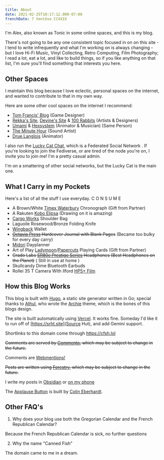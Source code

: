 ```yaml
---
title: About
date: 2021-02-25T10:17:12.000-07:00
frenchDate: 7 Ventôse CCXXIX
---
```

I'm Alex, also known as Tonic in some online spaces, and this is my blog.

There's not going to be any one consistent topic focused in on on this site - I tend to write infrequently and what I'm working on is always changing - but I love Hi-Fi Music, Vinyl Collecting, Retro Computing, Film Photography; I read a lot, eat a lot, and like to build things, so if you like anything on that list, I'm sure you'll find something that interests you here.

## Other Spaces

I maintain this blog because I love eclectic, personal spaces on the internet, and wanted to contribute to that in my own way.

Here are some other cool spaces on the internet I recommend:

* [Tom Francis' Blog](https://pentadact.com) (Game Designer)
* [Rekka's Site](https://kokorobot.ca/), [Devine's Site](https://xxiivv.com/) & [100 Rabbits](https://100r.co/site/home.html) (Artists & Designers)
* [Umami](https://www.youtube.com/c/umamianimations) & [Hexsystem](https://www.hexsystem.com/) (Animator & Musician) (Same Person)
* [The Minute Hour](https://theminutehour.com/) (Sound Artist)
* [Drue Langlois](https://www.youtube.com/user/siolgnaleurd) (Animator)

I also run the [Lucky Cat Chat](https://luckycat.chat), which is a Federated Social Network . If you're looking to join the Fediverse, or are tired of the node you're on, I invite you to join me! I'm a pretty casual admin.

I'm on a smattering of other social networks, but the Lucky Cat is the main one.

## What I Carry in my Pockets

Here's a list of all the stuff I use everyday. C O N S U M E

* A Brown/White [Timex Waterbury](https://www.timex.ca/waterbury-40mm-classic-chrono-with-leather-strap-watch/Waterbury-40mm-Classic-Chrono-with-Leather-Strap-Watch.html) Chronograph (Gift from Partner)
* A Rakuten [Kobo Elipsa](https://ca.kobobooks.com/products/kobo-elipsa) (Drawing on it is amazing)
* [Cargo Works](https://www.cargo-works.com/collections/all-products/products/13-macbook-edc-kit) Shoulder Bag
* Laguoile Rosewood/Bronze Folding Knife
* [Wingback](https://wingback.co.uk/) Wallet
* ~~[Octavia Press](https://octaviapress.ca/) Hardcover Journal with Blank Pages~~ (Became too bulky for every day carry)
* [Midori](https://www.midori-japan.co.jp/md/en/) Dayplanner
* Art of Play [Ladymoon](https://www.artofplay.com/collections/playing-cards/products/lady-moon)/[Papercuts](https://www.artofplay.com/collections/playing-cards/products/papercuts-playing-cards) Playing Cards (Gift from Partner)
* ~~Grado Labs [SR80e Prestige Series](https://gradolabs.com/headphones/prestige-series/item/1-sr80e) Headphones (Best Headphones on the Planet)~~ ( Still in use at home )
* Skullcandy Dime Bluetooth Earbuds
* Rollei 35 T Camera With Ilford [HP5+ Film](https://www.ilfordphoto.com/hp5-plus-35mm)

## How this Blog Works

This blog is built with [Hugo](https://gohugo.io/), a static site generator written in Go; special thanks to [Athul](https://github.com/athul), who wrote the [Archie](https://github.com/athul/archie) theme, which is the bones of this blogs design.

The site is built automatically using [Vercel](https://vercel.com/dashboard). It works fine. Someday I'd like it to run off of [https://srht.site](Source Hut), and add Gemini support.

Shortlinks to this domain come through https://cfsh.lol

~~Comments are served by [Commento](https://commento.io/), which may be subject to change in the future.~~

Comments are [Webmentions!](https://indieweb.org/Webmention)

~~Posts are written using [Forestry](https://forestry.io "Forestry"), which may be subject to change in the future.~~

I write my posts in [Obsidian](https://obsidian.md/) or [on my phone](https://gitjournal.io/)

The [Applause Button](https://applause-button.com/) is built by [Colin Eberhardt](https://github.com/ColinEberhardt/).

## Other FAQ's

1. Why does your blog use both the Gregorian Calendar and the French Republican Calendar?

Because the French Republican Calendar is sick, no further questions

2. Why the name "Canned Fish"

The domain came to me in a dream.